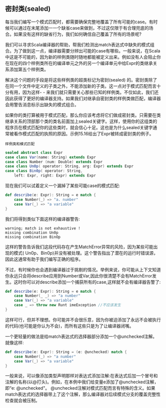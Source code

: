 
## 密封类(sealed)

每当我们编写一个模式匹配时，都需要确保完整地覆盖了所有可能的case。有时候可以通过在末尾添加一一个缺省case来做到，不过这仅限于有合理兜底的场合。如果没有这样的缺省行为，我们如何确信自己覆盖了所有的场景呢?   

我们可以寻求Scala编译器的帮助，帮我们检测出match表达式中缺失的模式组合。为了做到这一点，编译器需要分辨出可能的case有哪些。一般来说，在Scala中这是不可能的，因为新的样例类随时随地都能被定义出来。例如没有人会阻止你在现在的四个样例类所在的编译单元之外的另一个编译单元中给Expr的类继承关系添加第五个样例类。   

解决这个问题的手段是将这些样例类的超类标记为密封(sealed) 的。密封类除了在同一个文件中定义的子类之外，不能添加新的子类。这一点对于模式匹配而言十分有用，因为这样- - 来我们就只需要关心那些已知的样例类。不仅如此，我们还因此获得了更好的编译器支持。如果我们对继承自密封类的样例类做匹配，编译器会用警告消息标示出缺失的模式组合。   

如果你的类打算被用于模式匹配，那么你应该考虑将它们做成密封类。只需要在类继承关系的顶部那个类的类名前面加上sealed关键字。这样，使用你的这组类的程序员在模式匹配你的这些类时，就会信心十足。这也是为什么sealed关键字通常被看作模式匹配的执照的原因。示例15.16给出了Expr被转成密封类的例子。   

`样例类和模式匹配`
```scala
sealed abstract class Expr
case class Var(name: String) extends Expr
case class Number (num: Double) extends Expr
case class Un0p( operator: String, arg: Expr) extends Expr
case class Bin0p( operator: String,
    left: Expr, right: Expr) extends Expr
```

现在我们可以试着定义一个漏掉了某些可能case的模式匹配:
```scala
def describe(e: Expr): String = e match {
    case Number(_) => "a. number" 
    case Var(_) => "a variable"
}
```
我们将得到类似下面这样的编译器警告:
```
warning; match is not exhaustive !
missing combination Un0p
missing combination BinOp
```
这样的警告告诉我们这段代码存在产生MatchError异常的风险，因为某些可能出现的模式( Un0p、Bin0p)并没有被处理。这个警告指出了潜在的运行时错误源，因此这通常有助于我们编写正确的程序。    

不过，有时候你也会遇到编译器过于挑剔的情况。举例来说，你可能从上下文知道你永远只会将describe应用到Number或Var,因此你很清楚不会有MatchError发生。这时你可以对describe添加一个捕获所有的case,这样就不会有编译器告警了:    
```scala
def describe(e: Expr): String = e match {
    case Number(_ _) => "a number"
    case Var(_) => "a variable"
    case _ => throw new Runt imeException //不应该发生
}
```
这样可行，但并不理想。你可能并不会很乐意，因为你被迫添加了永远不会被执行的代码(也可能是你认为不会)，而所有这些只是为了让编译器闭嘴。    

一个更轻量的做法是给match表达式的选择器部分添加一个@unchecked注解。就像这样:    
```scala
def describe(e: Expr): String = (e: @unchecked) match {
    case Number(_) => "a number"
    case Var(_) => "a variable"
}
```
一般来说，可以像添加类型声明那样对表达式添加注解:在表达式后加一个冒号和注解的名称(以@打头)。例如，在本例中我们给变量e添加了@unchecked注解，即“e: @unchecked"。 @unchecked注解对模式匹配而言有特殊的含义。如果match表达式的选择器带上了这个注解，那么编译器对后续模式分支的覆盖完整性检查就会被压制。